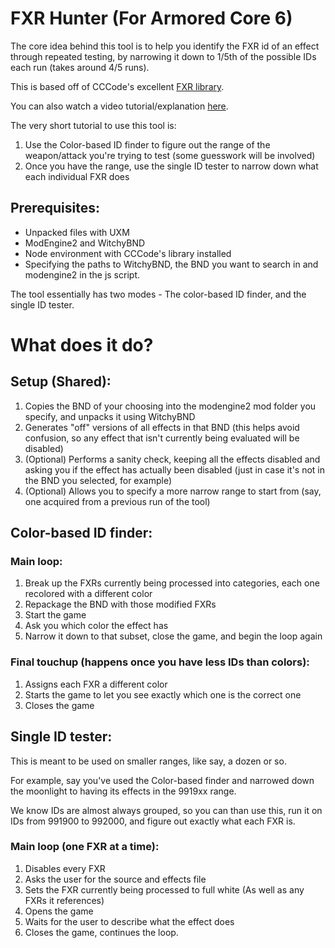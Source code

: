 # FXR Hunter (For Armored Core 6)

The core idea behind this tool is to help you identify the FXR id of an effect through repeated testing, by narrowing it down to 1/5th of the possible IDs each run (takes around 4/5 runs).

This is based off of CCCode's excellent [FXR library](https://github.com/EvenTorset/fxr).

You can also watch a video tutorial/explanation [here](https://youtu.be/Hso_eRh0D_c).

The very short tutorial to use this tool is:
1) Use the Color-based ID finder to figure out the range of the weapon/attack you're trying to test (some guesswork will be involved)
2) Once you have the range, use the single ID tester to narrow down what each individual FXR does

## Prerequisites:

- Unpacked files with UXM
- ModEngine2 and WitchyBND
- Node environment with CCCode's library installed
- Specifying the paths to WitchyBND, the BND you want to search in and modengine2 in the js script.

The tool essentially has two modes - The color-based ID finder, and the single ID tester.
# What does it do?

## Setup (Shared):

1) Copies the BND of your choosing into the modengine2 mod folder you specify, and unpacks it using WitchyBND
2) Generates "off" versions of all effects in that BND (this helps avoid confusion, so any effect that isn't currently being evaluated will be disabled)
3) (Optional) Performs a sanity check, keeping all the effects disabled and asking you if the effect has actually been disabled (just in case it's not in the BND you selected, for example)
4) (Optional) Allows you to specify a more narrow range to start from (say, one acquired from a previous run of the tool)

## Color-based ID finder:

### Main loop:
1) Break up the FXRs currently being processed into categories, each one recolored with a different color
2) Repackage the BND with those modified FXRs
3) Start the game
4) Ask you which color the effect has
5) Narrow it down to that subset, close the game, and begin the loop again

### Final touchup (happens once you have less IDs than colors):
1) Assigns each FXR a different color
2) Starts the game to let you see exactly which one is the correct one
3) Closes the game

## Single ID tester:

This is meant to be used on smaller ranges, like say, a dozen or so.

For example, say you've used the Color-based finder and narrowed down the moonlight to having its effects in the 9919xx range.

We know IDs are almost always grouped, so you can than use this, run it on IDs from 991900 to 992000, and figure out exactly what each FXR is.


### Main loop (one FXR at a time):
1) Disables every FXR
2) Asks the user for the source and effects file
3) Sets the FXR currently being processed to full white (As well as any FXRs it references)
4) Opens the game
5) Waits for the user to describe what the effect does
6) Closes the game, continues the loop.

